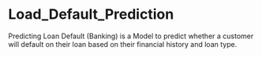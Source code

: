 # Load_Default_Prediction
Predicting Loan Default (Banking) is a Model to predict whether a customer will default on their loan based on their financial history and loan type.
